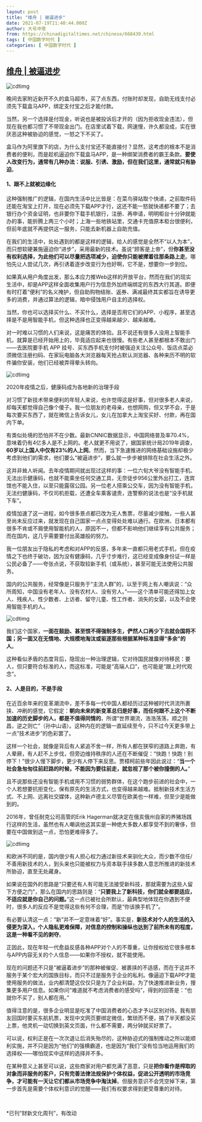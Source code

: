 ```yaml
---
layout: post
title: "维舟 | 被逼进步"
date: 2021-07-19T21:40:44.000Z
author: 大号冲塔
from: https://chinadigitaltimes.net/chinese/668439.html
tags: [ 中国数字时代 ]
categories: [ 中国数字时代 ]
---
```

<!--1626730844000-->
[维舟 | 被逼进步](https://chinadigitaltimes.net/chinese/668439.html)
------

<div>
<p><img src="https://chinadigitaltimes.net/chinese/files/2021/07/post-668439-60f5f1605ab83." alt="cdtimg" /></p><p>晚间去家附近新开不久的盒马超市，买了点东西，付账时却发现，自助无线支付必须先下载盒马APP，绑定支付宝之后才能付款。</p><p>当然，另一个选择是付现金，听说也是被投诉后才开的（因为拒收现金违法），但现在我也都习惯了不带现金出门。在店里试着下载，网速慢，许久都没成，实在很厌恶这种被胁迫的感觉，一怒之下不买了。</p><p>盒马作为阿里旗下的店，为什么支付宝还不能直接付？显然，这考虑的根本不是消费者的便利，而是趁机逼迫你下载盒马APP，是一种绑架消费者的霸王条款。<strong>要使人改变行为，通常有几种办法：说服、引诱、激励，但在我们这里，通常就只有胁迫</strong>。</p><h4>1、跟不上就被边缘化</h4><p>这种强制推广的逻辑，在国内生活中比比皆是：在菜鸟驿站取个快递，之前取件码还能在淘宝上打开，现在必须先下载APP才行，这还不能一怒就快递都不要了；去银行办个资金证明，也非要你下载手机银行，注册、再申请，明明柜台十分钟就能办的事，能折腾上两三个小时；上海一些地铁站里，交通卡充值原本柜台很便利，但前年底就不再提供这一服务，只能去新机器上自助充值。</p><p>在我们的生活中，处处遇到的都是这样的逻辑，给人的感觉是全然不“以人为本”，而只想软硬兼施逼迫你“进步”，采用最新的技术。虽说“顾客是上帝”，但<strong>你甚至没有权利选择，为此他们可以尽量把选项减少，迫使你只能被撵着往那条路上走</strong>。哪怕先让人尝试几次，再引诱着逐步改变行为也好啊，它不是，想要你一步到位。</p><p>如果真从用户角度出发，那么本应力推Web这样的开放平台，然而在我们的现实生活中，却是APP这样全面收集用户行为信息外加终端绑定的东西大行其道。即便有时打着“便利”的名义掩护，但自助购物结账、返券、满减最终其实都旨在诱导更多的消费，并通过算法的逻辑，暗中侵蚀用户自主的选择权。</p><p>当然，你也可以选择买什么、不买什么，选择是否用它们的APP、小程序，甚至选择是不是用智能手机，但这种选择也正变得越来越少、越来越难。</p><p>对一时难以习惯的人们来说，这是痛苦的体验。且不说还有很多人没用上智能手机，就算是已经开始用上的，毕竟适应起来也很慢。有些老人甚至都根本不敢出门——去医院要手机 APP 挂号、买东西手机支付时被强迫关注公众号、饭店点菜必须微信注册扫码、在家玩电脑各大浏览器每天抢占默认浏览器、各种来历不明的软件骗你安装，他们已经被弄得晕头转向。</p><p><img src="https://chinadigitaltimes.net/chinese/files/2021/07/post-668439-60f5f163036dd.png" alt="cdtimg" /></p><div class="ts">2020年疫情之后，健康码成为各地新的治理手段</div><p>对习惯了新技术带来便利的年轻人来说，也许觉得这是好事，但对很多老人来说，却每天都觉得自己像个傻子。我一位朋友的老母亲，也想网购，但又学不会，于是每次要买东西了，就在微信上告诉女儿，女儿在加拿大上淘宝买好、付款，再在国内下单。</p><p>有类似处境的恐怕并不在少数。最新CNNIC数据显示，中国网络普及率70.4%，意味着仍有4亿多人是不上网的。老人就更不用说了，据国家统计局2019年调查，<strong>60岁以上国人中仅有23%的人上网</strong>。然而，当下急速推进的网络基础设施却极少考虑到他们的需求，他们要么“被逼进步”，要么就一步步被排除在社会生活之外。</p><p>这并非耸人听闻。去年疫情期间就出现过这样的事：一位六旬大爷没有智能手机、无法出示健康码，也就不能乘坐任何交通工具，无奈徒步956公里外出打工，连宾馆也不能入住，以至只能露宿公园。另一位老人搭乘公交车，因为没有智能手机，无法扫健康码，不仅司机拒载，还遭全车乘客谴责，连警察的说法也是“没手机就下车”。</p><p>疫情加速了这一进程，如今很多景点都已改为无人售票，尽量减少接触，一些人甚至尚未反应过来，就发现在自己国家一点点变得处处难以通行。在欧洲、日本都有很多不肯或不屑使用智能机的人，原因不一，但都不影响他们继续享有公共服务；而在国内，这几乎需要要付出英雄般的努力。</p><p>我一位朋友出于隐私的考虑和对APP的反感，多年来一直都只用老式手机，但在疫情之下也终于破功，因为没有健康码，几乎寸步难行，这已经变成像身份证一样是公民必备了——夸张点说，不获取较新手机（或系统），甚至可能无法使用公共服务。</p><p>国内的公共服务，经常像是只服务于“主流人群”的，以至于网上有人嘲讽说：“众所周知，中国没有老年人、没有农村人、没有穷人。”——这个清单可能还得加上女人、残疾人、性少数者、上访者、留守儿童、性工作者、消失的女婴，以及不会使用智能手机的人。</p><p><img src="https://chinadigitaltimes.net/chinese/files/2021/07/post-668439-60f5f16588e61.png" alt="cdtimg" /></p><p>我们这个国家，<strong>一面在鼓励、甚至恨不得强制多生，俨然人口再少下去就会国将不国；另一面又在无情地、大规模地淘汰或驱逐那些根据某种标准显得“多余”的人</strong>。</p><p>这种看似矛盾的态度背后，隐现出一种治理逻辑，它对待国民就像对待移民：要人，但只要符合标准的人，而这标准，可能是“高端人口”，也可能是“跟上时代观念”。</p><h4>2、人是目的，不是手段</h4><p>在近百余年来的变革潮流中，差不多每一代中国人都经历过这种被时代洪流所裹挟、冲刷的感觉，它假定：<strong>朝向未来的新变革总归是好事，而任何跟不上这个不断加速的历史脚步的人，都是不值得同情的</strong>，所谓“世界潮流，浩浩荡荡，顺之则昌，逆之则亡”（孙中山语）。这种内在的逻辑一直延续至今，只不过今天更多带上一点“技术进步”的色彩罢了。</p><p>这样一个社会，就像是背后有人紧追不舍一样，所有人都在狭窄的道路上奔跑，有人晕厥，有人赶不上步伐，但旁边维持秩序的人还在不断催促：“快跑！快跑！别停下！”很少人慢下脚步，更少有人停下来反思。贾樟柯前些年因此说过：“<strong>当一个社会急匆匆往前赶路的时候，不能因为要往前走，就忽视了那个被你撞倒的人。</strong>”</p><p>且不说那些还没有智能手机或用不习惯的弱势群体，在这个跑步前进的社会中，一个人若想要抗拒变化，保有原先的生活方式，也变得越来越难。抵制新技术生活方式、不上网、远离社交媒体，这种新卢德主义尽管在欧美也一样难，但至少是能做到的。</p><p>2016年，曾任耐克公司高管的Erik Hagerman就决定在俄亥俄州自家的养猪场践行这样的生活，虽然也有人嘲讽他这其实是一种绝大多数人都享受不到的奢侈，但要在中国做到这一点，恐怕更难得多了。</p><p><img src="https://chinadigitaltimes.net/chinese/files/2021/07/post-668439-60f5f1671e936." alt="cdtimg" /></p><p>和欧洲不同的是，国内很少有人担心权力通过新技术来驯化大众，而少数不信任/不善用新技术的人，到头来也只能被权力与资本联手挟多数人意志所推进的新技术所胁迫，直至无处藏身。</p><p>如果说在国外的思路是“只要还有人有可能无法接受新科技，那就需要为这些人留下方便之门”，那么在国内的思路则是：“<strong>只要我上了新科技，你们就全都要适应，不适应就是你自己的问题。</strong>”这一点已被社会所默认，最典型地体现在你遇到不便时，很多人的反应不是觉得这些有何不合理，而是“你该换手机了”。</p><p>有必要认清这一点：“新”并不一定意味着“好”。事实是，<strong>新技术对个人的生活的入侵更为深入，个人隐私更难保障，对信息的控制和操纵也达到了前所未有的程度，这是一种看不见的剥夺</strong>。</p><p>正因此，现在年轻一代愈益反感各种APP对个人的不尊重，让你授权给它很多根本与APP内容无关的个人信息——如果你不授权，就不能使用。</p><p>现在的问题还不只是“被逼着进步”的那种被催促、被裹挟的不适感，而在于这并不服务于某个宏大的国族目标，而只不过是服务于企业的私利。像逼迫下载APP才能使用服务的做法，业内都清楚这仅仅只是为了企业利益，为了快速推进新业务，搜集更多用户信息。如果你问“难道就不考虑消费者的感受吗”，得到的回答是：“也就你不买了，别人都在用。”</p><p>值得注意的是，很多企业明显是吃准了中国消费者的心态才予以区别对待。我有朋友回国时要买东航机票，发现中文网页要绑定微信，繁琐而不便，搞了半天都没买上票，他灵机一动切换到英文页面，什么都不需要，两分钟就买好票了。</p><p>可以说，权利正是在一次次退让后消失殆尽的，这种胁迫式的强制推动之所以能顺利实施，并不只是因为“他们”的强横霸道，也是因为“我们”没有恰当地运用我们的选择权——哪怕现实中这样的选择并不多。</p><p>在某种意义上甚至可以说，这些商家对用户都充满了恶意，只是<strong>把你看作是榨取的对象而非服务的客户，只有完善法律法规保护个体权益，促进公开透明的市场竞争，才可能有一天让它们都从市场竞争中淘汰掉</strong>。但服务意识不会凭空掉下来，第一步首先是需要个体权利意识的觉醒——我们有权要求得到更受尊重的对待。</p><p>&emsp;</p><p>*已刊“财新文化周刊”，有改动</p>
</div>
